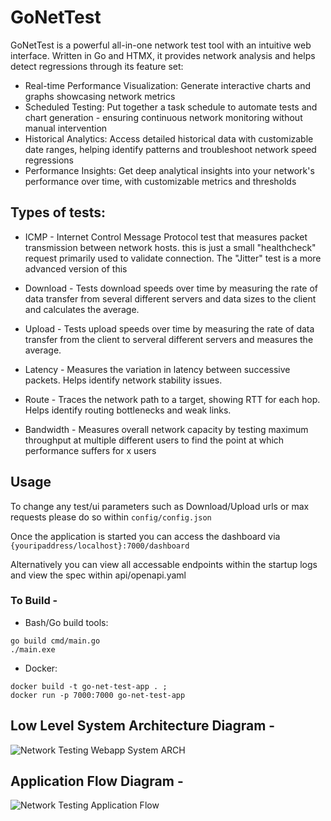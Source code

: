 # GoNetTest
GoNetTest is a powerful all-in-one network test tool with an intuitive web interface. Written in Go and HTMX, it provides network analysis and helps detect regressions through its feature set:

- Real-time Performance Visualization: Generate interactive charts and graphs showcasing network metrics
- Scheduled Testing: Put together a task schedule to automate tests and chart generation - ensuring continuous network monitoring without manual intervention
- Historical Analytics: Access detailed historical data with customizable date ranges, helping identify patterns and troubleshoot network speed regressions
- Performance Insights: Get deep analytical insights into your network's performance over time, with customizable metrics and thresholds

## Types of tests:

- ICMP - Internet Control Message Protocol test that measures packet transmission 
between network hosts. this is just a small "healthcheck" request primarily used to validate connection. The "Jitter" test is a more advanced version of this

- Download - Tests download speeds over time by measuring the rate of data transfer 
from several different servers and data sizes to the client and calculates the average.

- Upload - Tests upload speeds over time by measuring the rate of data transfer 
from the client to serveral different servers and measures the average.

- Latency - Measures the variation in latency between successive packets. Helps identify 
network stability issues.

- Route - Traces the network path to a target, showing RTT for each hop. Helps identify 
routing bottlenecks and weak links.

- Bandwidth - Measures overall network capacity by testing maximum throughput at multiple different users to find the point at which performance suffers for x users

## Usage

To change any test/ui parameters such as Download/Upload urls or max requests please do so within `config/config.json`

Once the application is started you can access the dashboard via `{youripaddress/localhost}:7000/dashboard`

Alternatively you can view all accessable endpoints within the startup logs and view the spec within api/openapi.yaml

### To Build -
- Bash/Go build tools:
```
go build cmd/main.go
./main.exe
```
- Docker:
```
docker build -t go-net-test-app . ;
docker run -p 7000:7000 go-net-test-app
```
## Low Level System Architecture Diagram -
![Network Testing Webapp System ARCH](https://github.com/user-attachments/assets/d4563d27-be0a-4aad-b78e-80f2e9b19865)

## Application Flow Diagram -
![Network Testing Application Flow](https://github.com/user-attachments/assets/272cf95b-0e15-4226-8ec4-3e1b6e47495d)